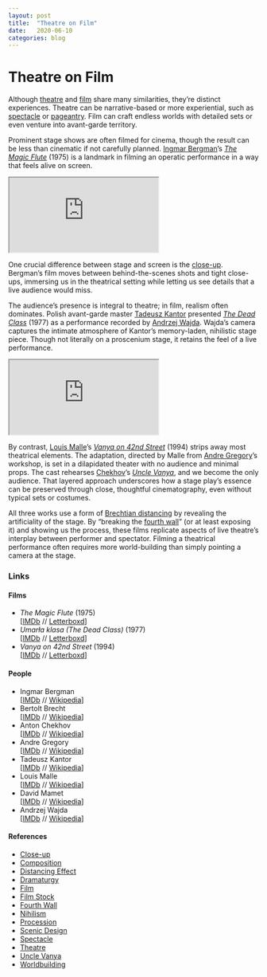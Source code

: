 ```yaml
---
layout: post
title:  "Theatre on Film"
date:   2020-06-10
categories: blog
---
```

# Theatre on Film

Although [theatre](https://en.wikipedia.org/wiki/Theatre) and [film](https://en.wikipedia.org/wiki/Film) share many similarities, they’re distinct experiences. Theatre can be narrative-based or more experiential, such as [spectacle](https://en.wikipedia.org/wiki/Spectacle) or [pageantry](https://en.wikipedia.org/wiki/Procession). Film can craft endless worlds with detailed sets or even venture into avant-garde territory.

Prominent stage shows are often filmed for cinema, though the result can be less than cinematic if not carefully planned. [Ingmar Bergman](https://en.wikipedia.org/wiki/Ingmar_Bergman)’s *[The Magic Flute](https://www.imdb.com/title/tt0072848/reference)* (1975) is a landmark in filming an operatic performance in a way that feels alive on screen.

<div class="video-container">
  <iframe 
    src="https://www.youtube.com/embed/2yS9-9ic9A4" 
    title="Ingmar Bergman's The Magic Flute - new trailer | BFI" 
    allow="accelerometer; autoplay; clipboard-write; encrypted-media; gyroscope; picture-in-picture; web-share" 
    referrerpolicy="strict-origin-when-cross-origin" 
    allowfullscreen>
  </iframe>
</div>

One crucial difference between stage and screen is the [close-up](https://en.wikipedia.org/wiki/Close-up). Bergman’s film moves between behind-the-scenes shots and tight close-ups, immersing us in the theatrical setting while letting us see details that a live audience would miss.

The audience’s presence is integral to theatre; in film, realism often dominates. Polish avant-garde master [Tadeusz Kantor](https://en.wikipedia.org/wiki/Tadeusz_Kantor) presented *[The Dead Class](https://www.imdb.com/title/tt0176266/)* (1977) as a performance recorded by [Andrzej Wajda](https://en.wikipedia.org/wiki/Andrzej_Wajda). Wajda’s camera captures the intimate atmosphere of Kantor’s memory-laden, nihilistic stage piece. Though not literally on a proscenium stage, it retains the feel of a live performance.

<div class="video-container">
  <iframe 
    src="https://www.youtube.com/embed/aABFgNJOTZ4" 
    title="Kantor La classe morta parte 1" 
    allow="accelerometer; autoplay; clipboard-write; encrypted-media; gyroscope; picture-in-picture; web-share" 
    referrerpolicy="strict-origin-when-cross-origin" 
    allowfullscreen>
  </iframe>
</div>

By contrast, [Louis Malle](https://en.wikipedia.org/wiki/Louis_Malle)’s *[Vanya on 42nd Street](https://www.imdb.com/title/tt0111590/reference)* (1994) strips away most theatrical elements. The adaptation, directed by Malle from [Andre Gregory](https://en.wikipedia.org/wiki/Andre_Gregory)’s workshop, is set in a dilapidated theater with no audience and minimal props. The cast rehearses [Chekhov](https://en.wikipedia.org/wiki/Anton_Chekhov)’s *[Uncle Vanya](https://en.wikipedia.org/wiki/Uncle_Vanya)*, and we become the only audience. That layered approach underscores how a stage play’s essence can be preserved through close, thoughtful cinematography, even without typical sets or costumes.

All three works use a form of [Brechtian distancing](https://en.wikipedia.org/wiki/Distancing_effect) by revealing the artificiality of the stage. By “breaking the [fourth wall](https://en.wikipedia.org/wiki/Fourth_wall)” (or at least exposing it) and showing us the process, these films replicate aspects of live theatre’s interplay between performer and spectator. Filming a theatrical performance often requires more world-building than simply pointing a camera at the stage.

### Links

#### Films

- *The Magic Flute* (1975)  
  [[IMDb](https://www.imdb.com/title/tt0072848/reference) // [Letterboxd](https://letterboxd.com/film/the-magic-flute/)]
- *Umarła klasa (The Dead Class)* (1977)  
  [[IMDb](http://www.imdb.com/title/tt0176266/maindetails) // [Letterboxd](https://letterboxd.com/film/the-dead-class/)]
- *Vanya on 42nd Street* (1994)  
  [[IMDb](http://www.imdb.com/title/tt0111590/maindetails) // [Letterboxd](https://letterboxd.com/film/vanya-on-42nd-street/)]

#### People

- Ingmar Bergman  
  [[IMDb](https://www.imdb.com/name/nm0000005) // [Wikipedia](https://en.wikipedia.org/wiki/Ingmar_Bergman)]
- Bertolt Brecht  
  [[IMDb](https://www.imdb.com/name/nm0106517) // [Wikipedia](https://en.wikipedia.org/wiki/Bertolt_Brecht)]
- Anton Chekhov  
  [[IMDb](https://www.imdb.com/name/nm0155009) // [Wikipedia](https://en.wikipedia.org/wiki/Anton_Chekhov)]
- Andre Gregory  
  [[IMDb](https://www.imdb.com/name/nm0339737) // [Wikipedia](https://en.wikipedia.org/wiki/Andre_Gregory)]
- Tadeusz Kantor  
  [[IMDb](https://www.imdb.com/name/nm2207499) // [Wikipedia](https://en.wikipedia.org/wiki/Tadeusz_Kantor)]
- Louis Malle  
  [[IMDb](https://www.imdb.com/name/nm0001501) // [Wikipedia](https://en.wikipedia.org/wiki/Louis_Malle)]
- David Mamet  
  [[IMDb](https://www.imdb.com/name/nm0000519) // [Wikipedia](https://en.wikipedia.org/wiki/David_Mamet)]
- Andrzej Wajda  
  [[IMDb](https://www.imdb.com/name/nm0906667) // [Wikipedia](https://en.wikipedia.org/wiki/Andrzej_Wajda)]

#### References

- [Close-up](https://en.wikipedia.org/wiki/Close-up)
- [Composition](https://en.wikipedia.org/wiki/Composition_%28visual_arts%29)
- [Distancing Effect](https://en.wikipedia.org/wiki/Distancing_effect)
- [Dramaturgy](https://en.wikipedia.org/wiki/Dramaturgy)
- [Film](https://en.wikipedia.org/wiki/Film)
- [Film Stock](https://en.wikipedia.org/wiki/Film_stock)
- [Fourth Wall](https://en.wikipedia.org/wiki/Fourth_wall)
- [Nihilism](https://en.wikipedia.org/wiki/Nihilism)
- [Procession](https://en.wikipedia.org/wiki/Procession)
- [Scenic Design](https://en.wikipedia.org/wiki/Scenic_design)
- [Spectacle](https://en.wikipedia.org/wiki/Spectacle)
- [Theatre](https://en.wikipedia.org/wiki/Theatre)
- [Uncle Vanya](https://en.wikipedia.org/wiki/Uncle_Vanya)
- [Worldbuilding](https://en.wikipedia.org/wiki/Worldbuilding)
